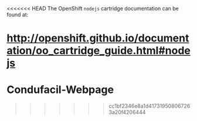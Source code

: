 <<<<<<< HEAD
The OpenShift `nodejs` cartridge documentation can be found at:

http://openshift.github.io/documentation/oo_cartridge_guide.html#nodejs
=======
# Condufacil-Webpage
>>>>>>> cc1bf2346e8a1d417319508067263a20f4206444
